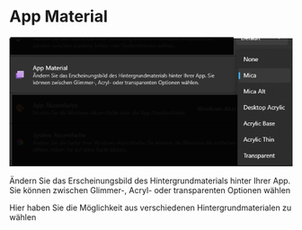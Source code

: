 # App Material

![image](/LiftDataManager/Docs/HelpImages/image103.png)  

Ändern Sie das Erscheinungsbild des Hintergrundmaterials hinter Ihrer App. Sie können zwischen Glimmer-, Acryl- oder transparenten Optionen wählen

Hier haben Sie die Möglichkeit aus verschiedenen Hintergrundmaterialen zu wählen
